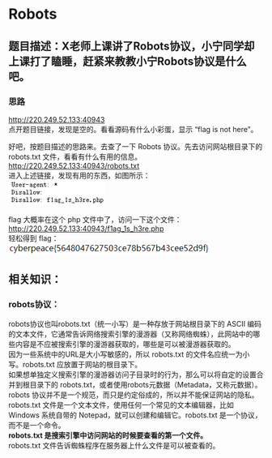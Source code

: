 # Robots

## 题目描述：X老师上课讲了Robots协议，小宁同学却上课打了瞌睡，赶紧来教教小宁Robots协议是什么吧。

### 思路
http://220.249.52.133:40943  
点开题目链接，发现是空的。看看源码有什么小彩蛋，显示 “flag is not here”。  

好吧，按题目描述的思路来。去查了一下 Robots 协议。先去访问网站根目录下的 robots.txt 文件，看看有什么有用的信息。  
http://220.249.52.133:40943/robots.txt  
进入上述链接，发现有用的东西，如图所示：  
![avatar](./picture/robots_1.png)

flag 大概率在这个 php 文件中了，访问一下这个文件：  
http://220.249.52.133:40943/f1ag_1s_h3re.php  
轻松得到 flag：  
![avatar](./picture/robots_2.png)

## 相关知识：  
### robots协议：  
robots协议也叫robots.txt（统一小写）是一种存放于网站根目录下的 ASCII 编码的文本文件，它通常告诉网络搜索引擎的漫游器（又称网络蜘蛛），此网站中的哪些内容是不应被搜索引擎的漫游器获取的，哪些是可以被漫游器获取的。  
因为一些系统中的URL是大小写敏感的，所以 robots.txt 的文件名应统一为小写。robots.txt 应放置于网站的根目录下。  
如果想单独定义搜索引擎的漫游器访问子目录时的行为，那么可以将自定的设置合并到根目录下的 robots.txt，或者使用robots元数据（Metadata，又称元数据）。  
robots 协议并不是一个规范，而只是约定俗成的，所以并不能保证网站的隐私。  
robots.txt 文件是一个文本文件，使用任何一个常见的文本编辑器，比如 Windows 系统自带的 Notepad，就可以创建和编辑它。robots.txt 是一个协议，而不是一个命令。  
**robots.txt 是搜索引擎中访问网站的时候要查看的第一个文件。**  
robots.txt 文件告诉蜘蛛程序在服务器上什么文件是可以被查看的。  
